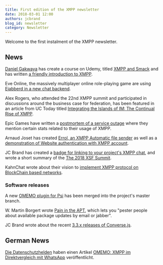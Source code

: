 ```yaml
---
title: First edition of the XMPP newsletter
date: 2018-03-01 12:00
authors: jcbrand
blog_id: newsletter 
category: Newsletter
---
```


Welcome to the first instalment of the XMPP newsletter.

## News

[Daniel Gakwaya](https://rutura.github.io/resume/) has create a course on Udemy,
titled [XMPP and Smack](https://www.udemy.com/xmpp-and-smack-fundamentals-the-missing-android-course)
and has written [a friendly introduction to XMPP](http://www.blikoontech.com/xmpp/xmpp-a-soft-friendly-introduction).

Eve Online, the massively multiplayer online role-playing game are using
[Ejabberd in a new chat backend](https://www.eveonline.com/article/p4i0qx/new-chat-backend-coming-with-the-march-release).

Alex Rogers, who attended the 22nd XMPP summit and participated in discussions
around the business case for federation, has been featured in an article from
UC Today titled [Integrating the Islands of IM: The Continual Rise of XMPP](https://www.uctoday.com/news/insights/integrating-islands-instant-messaging-rise-xmpp).

Epic Games have written a [postmortem of a service outage](https://www.epicgames.com/fortnite/en-US/news/postmortem-of-service-outage-at-3-4m-ccu)
where they mention certain stats related to their usage of XMPP.

Arnaud Joset has created [Errol, an XMPP Automatic file sender](https://blog.agayon.be/tag/python.html)
as well as a [demonstration of Website authentication with XMPP account](https://demo.agayon.be/).

JC Brand has created a [badge for linking to your project's XMPP chat](https://opkode.com/blog/xmpp-chat-badge/),
and wrote a short summary of the [The 2018 XSF Summit](https://opkode.com/blog/2018-xsf-summit/).

KahnChat wrote about their vision to [implement XMPP protocol on BlockChain
based networks](http://blog.kahnchat.com/kahnchat-app-bridging-scalable-gaps-blockchain-driven-crypto-world/).

### Software releaseѕ

A new [OMEMO plugin for Psi](https://github.com/psi-im/plugins/pull/29) has been merged into the project's master branch.

W. Martin Borgert wrote [Pain in the APT](https://salsa.debian.org/debacle/painintheapt), which lets you
"pester people about available package updates by email or jabber".

JC Brand wrote about the recent [3.3.x releases of Converse.js](https://opkode.com/blog/converse-3.3.1-released/).

## German News

[Die Datenschutzhelden](https://datenschutzhelden.org/) haben einen Artikel
[OMEMO: XMPP im Direktvergleich mit WhatsApp](https://datenschutzhelden.org/2018/02/06/omemo-xmpp-im-direktvergleich-mit-whatsapp/)
veröffentlicht.
